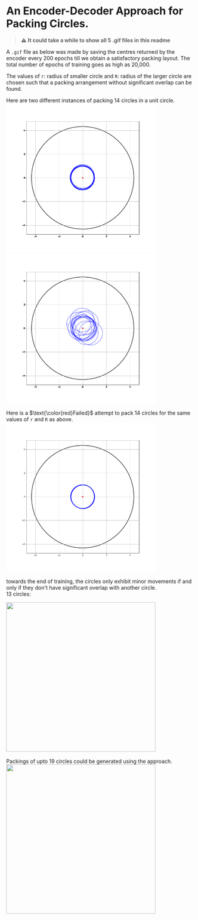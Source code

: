 # An Encoder-Decoder Approach for Packing Circles.

> :warning: **It could take a while to show all 5 .gif files in this readme**

A ```.gif``` file as below was made by saving the centres returned by the encoder every 200 epochs till we obtain a satisfactory packing layout. The total number of epochs 
of training goes as high as 20,000.

The values of ```r```: radius of smaller circle and ```R```: radius of the larger circle are chosen such that a packing arrangement without significant overlap can be found.

Here are two different instances of packing 14 circles in a unit circle.\
<img src="https://github.com/akshaykiranjose/Circle-Packing/blob/master/figures/14_0.gif" width="400" height="400" /> <img src="https://github.com/akshaykiranjose/Circle-Packing/blob/master/figures/14_1.gif" width="400" height="400" />


Here is a $\text{\color{red}Failed}$ attempt to pack 14 circles for the same values of ```r``` and ```R``` as above.\
<img src="https://github.com/akshaykiranjose/Circle-Packing/blob/master/figures/14_f.gif" width="400" height="400" /> 

towards the end of training, the circles only exhibit minor movements if and only if they don't have significant overlap with another circle.\
13 circles:

<img src="https://github.com/akshaykiranjose/Circle-Packing/blob/master/figures/13_0_run_long.gif" width="400" height="400" /> 

Packings of upto 19 circles could be generated using the approach.\
<img src="https://github.com/akshaykiranjose/Circle-Packing/blob/master/figures/18_0.gif" width="400" height="400" />
